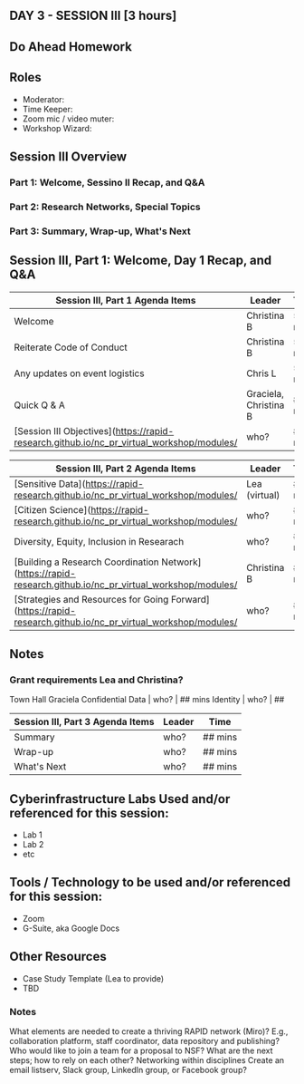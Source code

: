 ## DAY 3 - SESSION III [3 hours]

## Do Ahead Homework

## Roles
* Moderator:
* Time Keeper:
* Zoom mic / video muter:
* Workshop Wizard: 

## Session III Overview
### Part 1: Welcome, Sessino II Recap, and Q&A
### Part 2: Research Networks, Special Topics
### Part 3: Summary, Wrap-up, What's Next

## Session III, Part 1: Welcome, Day 1 Recap, and Q&A

Session III, Part 1 Agenda Items | Leader | Time 
---------------------------------------- | --------------- | ------- 
Welcome | Christina B | 5 mins 
Reiterate Code of Conduct | Christina B | 5 mins 
Any updates on event logistics | Chris L | 5 mins
Quick Q & A | Graciela, Christina B | ## mins 
[Session III Objectives](https://rapid-research.github.io/nc_pr_virtual_workshop/modules/ | who? | ## mins 
 
 
Session III, Part 2 Agenda Items | Leader | Time 
---------------------------------------- | --------------- | -------  
[Sensitive Data](https://rapid-research.github.io/nc_pr_virtual_workshop/modules/ | Lea (virtual) | # mins 
[Citizen Science](https://rapid-research.github.io/nc_pr_virtual_workshop/modules/ | who? |# mins
Diversity, Equity, Inclusion in Researach | who? | ## mins
[Building a Research Coordination Network](https://rapid-research.github.io/nc_pr_virtual_workshop/modules/ | Christina B | ## mins
[Strategies and Resources for Going Forward](https://rapid-research.github.io/nc_pr_virtual_workshop/modules/ | who? | ## mins




## Notes
### Grant requirements Lea and Christina?
Town Hall Graciela
 Confidential Data | who? | ## mins
 Identity | who? | ##  
 
 Session III, Part 3 Agenda Items | Leader | Time 
---------------------------------------- | --------------- | ------- 
Summary| who? | ## mins
Wrap-up | who? | ## mins
What's Next | who? | ## mins 
 
## Cyberinfrastructure Labs Used and/or referenced for this session:
* Lab 1
* Lab 2
* etc

## Tools / Technology to be used and/or referenced for this session:
* Zoom
* G-Suite, aka Google Docs

## Other Resources
* Case Study Template (Lea to provide)
* TBD 
 
 
### Notes 
What elements are needed to create a thriving RAPID network (Miro)? 
E.g., collaboration platform, staff coordinator, data repository and publishing?
Who would like to join a team for a proposal to NSF?
What are the next steps; how to rely on each other?
Networking within disciplines
Create an email listserv, Slack group, LinkedIn group, or Facebook group?
